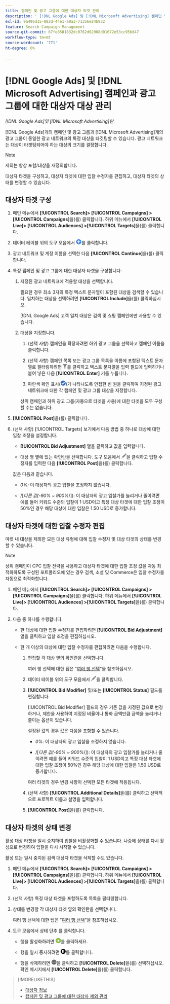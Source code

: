 ```yaml
---
title: 캠페인 및 광고 그룹에 대한 대상자 타겟 관리
description: ' [!DNL Google Ads] 및 [!DNL Microsoft Advertising] 캠페인 및 광고 그룹에 대한 대상 타겟을 구성하고 관리하는 방법을 알아봅니다.'
exl-id: 9a496d15-082d-44e1-a0a3-71356e24b932
feature: Search Campaign Management
source-git-commit: 67fe8581832dc0762d62908d01672e53cc95b847
workflow-type: tm+mt
source-wordcount: '771'
ht-degree: 0%

---
```


# [!DNL Google Ads] 및 [!DNL Microsoft Advertising] 캠페인과 광고 그룹에 대한 대상자 대상 관리

*[!DNL Google Ads]및 [!DNL Microsoft Advertising]만*

[!DNL Google Ads]개의 캠페인 및 광고 그룹과 [!DNL Microsoft Advertising]개의 광고 그룹이 동일한 광고 네트워크의 특정 대상을 타깃팅할 수 있습니다. 광고 네트워크는 대상이 타겟팅되어야 하는 대상의 크기를 결정합니다.

>[!NOTE]
>
>제외는 항상 포함/대상을 재정의합니다.

대상자 타겟을 구성하고, 대상자 타겟에 대한 입찰 수정자를 편집하고, 대상자 타겟의 상태를 변경할 수 있습니다.

## 대상자 타겟 구성

1. 메인 메뉴에서 **[!UICONTROL Search]> [!UICONTROL Campaigns] >[!UICONTROL Campaigns]**&#x200B;을(를) 클릭합니다. 하위 메뉴에서 **[!UICONTROL Live]> [!UICONTROL Audiences] >[!UICONTROL Targets]**&#x200B;을(를) 클릭합니다.

1. 데이터 테이블 위의 도구 모음에서 ![만들기](/help/search-social-commerce/assets/add.png "만들기")를 클릭합니다.

1. 광고 네트워크 및 계정 이름을 선택한 다음 **[!UICONTROL Continue]**&#x200B;을(를) 클릭합니다.

1. 특정 캠페인 및 광고 그룹에 대한 대상자 타겟을 구성합니다.

   1. 지정된 광고 네트워크에 적용할 대상을 선택합니다.

      필요한 경우 최소 3자의 특정 텍스트 문자열이 포함된 대상을 검색할 수 있습니다. 일치하는 대상을 선택하려면 **[!UICONTROL Include]**&#x200B;을(를) 클릭하십시오.

      [!DNL Google Ads] 고객 일치 대상은 검색 및 쇼핑 캠페인에만 사용할 수 있습니다.

   1. 대상을 지정합니다.

      1. (선택 사항) 캠페인을 확장하려면 하위 광고 그룹을 선택하고 캠페인 이름을 클릭합니다.

      1. (선택 사항) 캠페인 목록 또는 광고 그룹 목록을 이름에 포함된 텍스트 문자열로 필터링하려면 ![필터](/help/search-social-commerce/assets/filter.png "필터")를 클릭하고 텍스트 문자열을 입력 필드에 입력하거나 붙여 넣은 다음 **[!UICONTROL Enter]** 키를 누릅니다.

      1. 파란색 확인 표시(![Select](/help/search-social-commerce/assets/include.png "Select"))가 나타나도록 인접한 빈 원을 클릭하여 지정된 광고 네트워크에 대한 각 캠페인 및 광고 그룹 대상을 지정합니다.

      상위 캠페인과 하위 광고 그룹(자동으로 타겟을 사용)에 대한 타겟을 모두 구성할 수는 없습니다.

1. **[!UICONTROL Post]**&#x200B;을(를) 클릭합니다.

1. (선택 사항) [!UICONTROL Targets] 보기에서 다음 방법 중 하나로 대상에 대한 입찰 조정을 설정합니다.

   * **[!UICONTROL Bid Adjustment]** 열을 클릭하고 값을 입력합니다.

   * 대상 행 옆에 있는 확인란을 선택합니다. 도구 모음에서 ![편집](/help/search-social-commerce/assets/edit.png "편집")을 클릭하고 입찰 수정자를 입력한 다음 **[!UICONTROL Post]**&#x200B;을(를) 클릭합니다.

   값은 다음과 같습니다.

   * *0%:* 이 대상자의 광고 입찰을 조정하지 않습니다.

   * /[*다른 값(-90% ~ 900%*/]): 이 대상자의 광고 입찰가를 늘리거나 줄이려면 예를 들어 키워드 수준의 입찰이 1 USD이고 특정 대상 타겟에 대한 입찰 조정이 50%인 경우 해당 대상에 대한 입찰은 1.50 USD로 증가합니다.

## 대상자 타겟에 대한 입찰 수정자 편집

마켓 내 대상을 제외한 모든 대상 유형에 대해 입찰 수정자 및 대상 타겟의 상태를 변경할 수 있습니다.

>[!NOTE]
>
>상위 캠페인이 CPC 입찰 전략을 사용하고 대상자 타겟에 대한 입찰 조정 값을 자동 최적화하도록 구성된 포트폴리오에 있는 경우 검색, 소셜 및 Commerce은 입찰 수정자를 자동으로 최적화합니다.

1. 메인 메뉴에서 **[!UICONTROL Search]> [!UICONTROL Campaigns] >[!UICONTROL Campaigns]**&#x200B;을(를) 클릭합니다. 하위 메뉴에서 **[!UICONTROL Live]> [!UICONTROL Audiences] >[!UICONTROL Targets]**&#x200B;을(를) 클릭합니다.

1. 다음 중 하나를 수행합니다.

   * 한 대상에 대한 입찰 수정자를 편집하려면 **[!UICONTROL Bid Adjustment]** 열을 클릭하고 입찰 조정을 편집하십시오.

   * 한 개 이상의 대상에 대한 입찰 수정자를 편집하려면 다음을 수행합니다.

      1. 편집할 각 대상 옆의 확인란을 선택합니다.

         여러 행 선택에 대한 팁은 &quot;[여러 행 선택](/help/search-social-commerce/common-tasks/navigation-editing-selection/multiple-rows-select.md)&quot;을 참조하십시오.

      1. 데이터 테이블 위의 도구 모음에서 ![편집](/help/search-social-commerce/assets/edit.png "편집")을 클릭합니다.

      1. **[!UICONTROL Bid Modifier]** 및/또는 **[!UICONTROL Status]** 필드를 편집합니다.

         [!UICONTROL Bid Modifier] 필드의 경우 기존 값을 지정된 값으로 변경하거나, 제한을 사용하여 지정된 비율이나 통화 금액만큼 금액을 늘리거나 줄이는 옵션이 있습니다.

         설정된 값의 경우 값은 다음을 포함할 수 있습니다.

         * *0%:* 이 대상자의 광고 입찰을 조정하지 않습니다.

         * /[*다른 값(-90% ~ 900%*/]): 이 대상자의 광고 입찰가를 늘리거나 줄이려면 예를 들어 키워드 수준의 입찰이 1 USD이고 특정 대상 타겟에 대한 입찰 조정이 50%인 경우 해당 대상에 대한 입찰은 1.50 USD로 증가합니다.

         여러 타겟의 경우 변경 사항이 선택한 모든 타겟에 적용됩니다.

      1. (선택 사항) **[!UICONTROL Additional Details]**&#x200B;을(를) 클릭하고 선택적으로 프로젝트 이름과 설명을 입력합니다.

      1. **[!UICONTROL Post]**&#x200B;을(를) 클릭합니다.

## 대상자 타겟의 상태 변경

활성 대상 타겟을 일시 중지하여 입찰을 비활성화할 수 있습니다. 나중에 상태를 다시 활성으로 변경하여 입찰을 다시 시작할 수 있습니다.

활성 또는 일시 중지된 검색 대상자 타겟을 삭제할 수도 있습니다.

1. 메인 메뉴에서 **[!UICONTROL Search]> [!UICONTROL Campaigns] >[!UICONTROL Campaigns]**&#x200B;을(를) 클릭합니다. 하위 메뉴에서 **[!UICONTROL Live]> [!UICONTROL Audiences] >[!UICONTROL Targets]**&#x200B;을(를) 클릭합니다.

1. (선택 사항) 특정 대상 타겟을 포함하도록 목록을 필터링합니다.

1. 상태를 변경할 각 대상자 타겟 옆의 확인란을 선택합니다.

   여러 행 선택에 대한 팁은 &quot;[여러 행 선택](/help/search-social-commerce/common-tasks/navigation-editing-selection/multiple-rows-select.md)&quot;을 참조하십시오.

1. 도구 모음에서 상태 단추 를 클릭합니다.

   * 행을 활성화하려면 ![활성화](/help/search-social-commerce/assets/activate.png "활성화")를 클릭하세요.

   * 행을 일시 중지하려면 ![일시 중지](/help/search-social-commerce/assets/pause.png "일시 중지")를 클릭합니다.

   * 행을 삭제하려면 ![추가 작업](/help/search-social-commerce/assets/more.png "추가 작업")을 클릭하고 **[!UICONTROL Delete]**&#x200B;을(를) 선택하십시오. 확인 메시지에서 **[!UICONTROL Delete]**&#x200B;을(를) 클릭합니다.

>[!MORELIKETHIS]
>
>* [대상자 정보](audience-about.md)
>* [캠페인 및 광고 그룹에 대한 대상자 제외 관리](/help/search-social-commerce/campaign-management/campaigns/audience-exclusions-manage.md)
